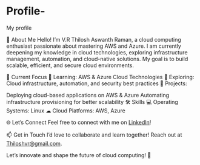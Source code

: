# Profile-
My profile 

🚀 About Me
Hello! I’m V.R Thilosh Aswanth Raman, a cloud computing enthusiast passionate about mastering AWS and Azure. I am currently deepening my knowledge in cloud technologies, exploring infrastructure management, automation, and cloud-native solutions. My goal is to build scalable, efficient, and secure cloud environments.

🌟 Current Focus
🔹 Learning: AWS & Azure Cloud Technologies
🔹 Exploring: Cloud infrastructure, automation, and security best practices
🔹 Projects:

Deploying cloud-based applications on AWS & Azure
Automating infrastructure provisioning for better scalability
🛠 Skills
💻 Operating Systems: Linux
☁ Cloud Platforms: AWS, Azure


🌐 Let’s Connect
Feel free to connect with me on [LinkedIn](www.linkedin.com/in/thilosh)!

📫 Get in Touch
I’d love to collaborate and learn together! Reach out at Thiloshvr@gmail.com.

Let’s innovate and shape the future of cloud computing! 🚀






